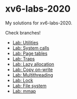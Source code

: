 # xv6-labs-2020

My solutions for xv6-labs-2020.

Check branches!

- [Lab: Utilities](https://github.com/preccrep/xv6-labs-2020/tree/util)
- [Lab: System calls](https://github.com/preccrep/xv6-labs-2020/tree/syscall)
- [Lab: Page tables](https://github.com/preccrep/xv6-labs-2020/tree/pgtbl)
- [Lab: Traps](https://github.com/preccrep/xv6-labs-2020/tree/traps)
- [Lab: Lazy allocation](https://github.com/preccrep/xv6-labs-2020/tree/lazy)
- [Lab: Copy on-write](https://github.com/preccrep/xv6-labs-2020/tree/cow)
- [Lab: Multithreading](https://github.com/preccrep/xv6-labs-2020/tree/thread)
- [Lab: Lock](https://github.com/preccrep/xv6-labs-2020/tree/lock)
- [Lab: File system](https://github.com/preccrep/xv6-labs-2020/tree/fs)
- [Lab: mmap](https://github.com/preccrep/xv6-labs-2020/tree/mmap)
